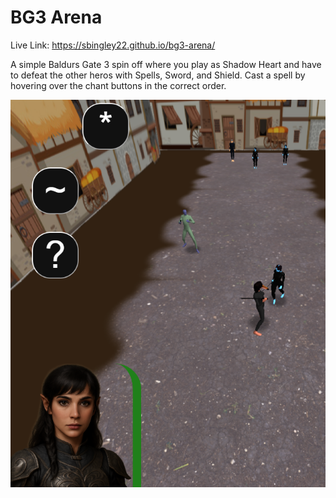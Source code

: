 # BG3 Arena

Live Link: https://sbingley22.github.io/bg3-arena/

A simple Baldurs Gate 3 spin off where you play as Shadow Heart and have to defeat the other heros with Spells, Sword, and Shield.
Cast a spell by hovering over the chant buttons in the correct order.

![screenshot](./screenshot.png)